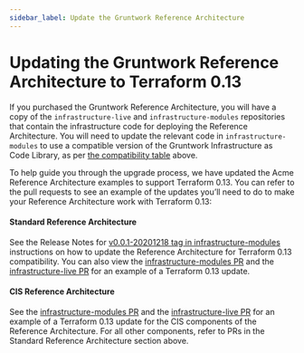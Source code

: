 ```yaml
---
sidebar_label: Update the Gruntwork Reference Architecture
---
```


# Updating the Gruntwork Reference Architecture to Terraform 0.13

If you purchased the Gruntwork Reference Architecture, you will have a copy of
the `infrastructure-live` and `infrastructure-modules` repositories that contain
the infrastructure code for deploying the Reference Architecture. You will need
to update the relevant code in `infrastructure-modules` to use a compatible
version of the Gruntwork Infrastructure as Code Library, as per [the
compatibility
table](step-3-update-references-to-the-gruntwork-infrastructure-as-code-library.md#version-compatibility-table)
above.

To help guide you through the upgrade process, we have updated the Acme
Reference Architecture examples to support Terraform 0.13. You can refer to the
pull requests to see an example of the updates you’ll need to do to make your
Reference Architecture work with Terraform 0.13:

<div className="dlist">

#### Standard Reference Architecture

See the Release Notes for
[v0.0.1-20201218
tag in infrastructure-modules](https://github.com/gruntwork-io/infrastructure-modules-multi-account-acme/releases/tag/v0.0.1-20201218) instructions on how to update the Reference Architecture for Terraform 0.13
compatibility. You can also view the [infrastructure-modules PR](https://github.com/gruntwork-io/infrastructure-modules-multi-account-acme/pull/46)
and the [infrastructure-live PR](https://github.com/gruntwork-io/infrastructure-live-multi-account-acme/pull/44) for
an example of a Terraform 0.13 update.

#### CIS Reference Architecture

See the [infrastructure-modules PR](https://github.com/gruntwork-io/cis-infrastructure-modules-acme/pull/5)
and the [infrastructure-live PR](https://github.com/gruntwork-io/cis-infrastructure-live-acme/pull/7) for
an example of a Terraform 0.13 update for the CIS components of the Reference Architecture. For all other components,
refer to PRs in the Standard Reference Architecture section above.

</div>


<!-- ##DOCS-SOURCER-START
{
  "sourcePlugin": "local-copier",
  "hash": "32d87de726919474b48d92e47af026b9"
}
##DOCS-SOURCER-END -->

